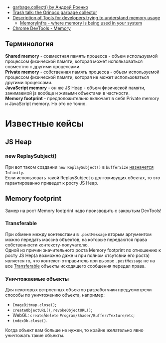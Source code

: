 - [garbage.collect() by Андрей Роенко](https://habr.com/ru/company/oleg-bunin/blog/433318/)
- [Trash talk: the Orinoco garbage collector](https://v8.dev/blog/trash-talk)
- [Description of Tools for developers trying to understand memory usage](https://chromium.googlesource.com/chromium/src/+/refs/heads/main/docs/memory/tools.md#real-world-leak-detector)
    - [MemoryInfra - where memory is being used in your system](https://chromium.googlesource.com/chromium/src/+/refs/heads/main/docs/memory-infra)
- [Chrome DevTools - Memory](https://developer.chrome.com/docs/devtools/#memory)

## Терминология

**Shared memory** - совместная память процесса - объем используемой процессом физической памяти, которая может использоваться совместно с другими процессами.  
**Private memory** - собственная память процесса - объем используемой процессом физической памяти, которая не может использоваться другими процессами.  
**JavaScript memory** - он же JS Heap - объем физической памяти, занимаемой js вообще и живыми объектами в частности.  
**Memory footprint** - предположительно включает в себя Private memory и JavaScript memory. Но это не точно.

# Известные кейсы

## JS Heap

### new ReplaySubject()

При вот таком создании `new ReplaySubject()` в `bufferSize` [назначется](https://github.com/ReactiveX/rxjs/blob/master/src/internal/ReplaySubject.ts) `Infinity`.  
Если использовать такой ReplaySubject в долгоживущих обектах, то это гарантированно приведет к росту JS Heap.

## Memory footprint

Замер на рост Memory footprint надо производить с закрытым DevTools!

### Transferable

При обмене между контекстами в `.postMessage` вторым аргументом можно передать массив объектов, на которые передаются права собственности контексту-получателю.  
Одной из причин значительного роста Memory footprint по отношению к росту JS Hep(а возможно даже и при полном отсутсвии его роста) является то, что контекст-отправитель при вызове `.postMessage` не на все [Transferable](https://developer.mozilla.org/en-US/docs/Glossary/Transferable_objects#supported_objects) объекты исходящего сообщения передал права.

### Уничтожаемые объекты

Для некоторых встроенных объектов разработчики предусмотрели способы по уничтожению объекта, например:

- `ImageBitmap.close()`;
- `createObjectURL()`, `revokeObjectURL()`;
- WebGL: `create`/`delete` `Program/Shader/Buffer/Texture/etc`;
- `indexDb.close()`.

Когда объект вам больше не нужен, то крайне желательно явно уничтожать такие объекты.  
